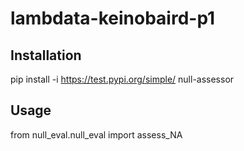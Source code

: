 # lambdata-keinobaird-p1

## Installation 

pip install -i https://test.pypi.org/simple/ null-assessor


## Usage
from null_eval.null_eval import assess_NA


